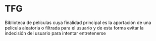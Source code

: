 # TFG
Biblioteca de películas cuya finalidad principal es la aportación de una película aleatoria o filtrada para el usuario y de esta forma evitar la indecisión del usuario para intentar entretenerse


